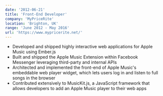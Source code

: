 ```yaml
---
date: '2012-06-21'
title: 'Front-End Developer'
company: 'MyPriceRite'
location: 'Brighton, UK'
range: 'June 2012 - May 2016'
url: 'https://www.mypricerite.net/'
---
```


- Developed and shipped highly interactive web applications for Apple Music using Ember.js
- Built and shipped the Apple Music Extension within Facebook Messenger leveraging third-party and internal APIs
- Architected and implemented the front-end of Apple Music's embeddable web player widget, which lets users log in and listen to full songs in the browser
- Contributed extensively to MusicKit.js, a JavaScript framework that allows developers to add an Apple Music player to their web apps
